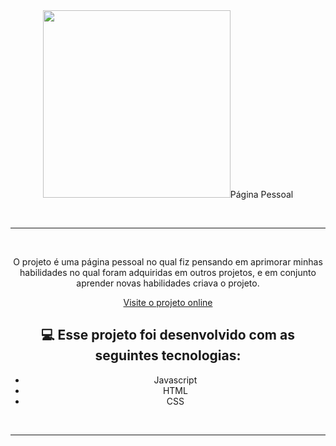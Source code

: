 <div align="center">
<img width="300px" height="300px" src="https://th.bing.com/th/id/OIG.vZr39D.GcIS2GmRtUg4V?pid=ImgGn> </div>
<br><hr><br>

## Página Pessoal

<br><hr><br>
<p> O projeto é uma página pessoal no qual fiz pensando em aprimorar minhas habilidades no qual foram adquiridas em outros projetos, e em conjunto aprender novas habilidades criava o projeto. </p>

[Visite o projeto online]()

## 💻 Esse projeto foi desenvolvido com as seguintes tecnologias:

- Javascript
- HTML 
- CSS

<br><hr><br>